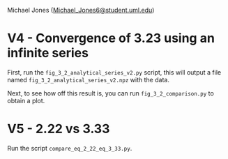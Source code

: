 Michael Jones (Michael_Jones6@student.uml.edu)

# V4 - Convergence of 3.23 using an infinite series

First, run the `fig_3_2_analytical_series_v2.py` script, this will output a file named
`fig_3_2_analytical_series_v2.npz` with the data.

Next, to see how off this result is, you can run `fig_3_2_comparison.py` to obtain a plot.

# V5 - 2.22 vs 3.33

Run the script `compare_eq_2_22_eq_3_33.py`.
